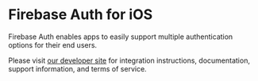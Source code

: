 # Firebase Auth for iOS

Firebase Auth enables apps to easily support multiple authentication options
for their end users.

Please visit [our developer site](https://developers.google.com/) for
integration instructions, documentation, support information, and terms of
service.
